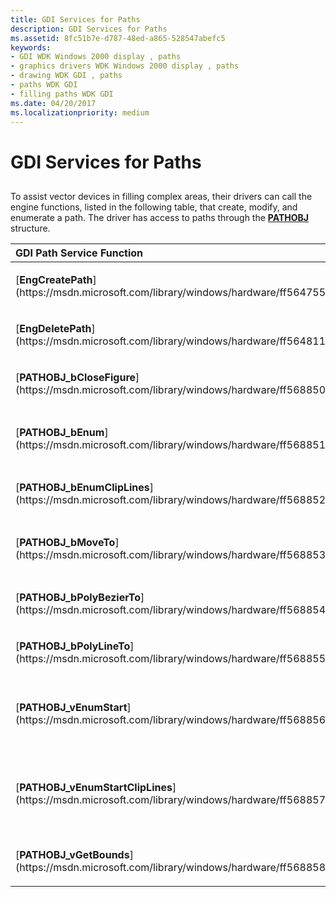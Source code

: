 ```yaml
---
title: GDI Services for Paths
description: GDI Services for Paths
ms.assetid: 8fc51b7e-d787-48ed-a865-528547abefc5
keywords:
- GDI WDK Windows 2000 display , paths
- graphics drivers WDK Windows 2000 display , paths
- drawing WDK GDI , paths
- paths WDK GDI
- filling paths WDK GDI
ms.date: 04/20/2017
ms.localizationpriority: medium
---
```


# GDI Services for Paths


## <span id="ddk_gdi_services_for_paths_gg"></span><span id="DDK_GDI_SERVICES_FOR_PATHS_GG"></span>


To assist vector devices in filling complex areas, their drivers can call the engine functions, listed in the following table, that create, modify, and enumerate a path. The driver has access to paths through the [**PATHOBJ**](https://msdn.microsoft.com/library/windows/hardware/ff568849) structure.

<table>
<colgroup>
<col width="50%" />
<col width="50%" />
</colgroup>
<thead>
<tr class="header">
<th align="left">GDI Path Service Function</th>
<th align="left">Description</th>
</tr>
</thead>
<tbody>
<tr class="odd">
<td align="left"><p>[<strong>EngCreatePath</strong>](https://msdn.microsoft.com/library/windows/hardware/ff564755)</p></td>
<td align="left"><p>Allocates a path for the driver's temporary use. The driver should delete this path before returning to GDI from its current drawing call.</p></td>
</tr>
<tr class="even">
<td align="left"><p>[<strong>EngDeletePath</strong>](https://msdn.microsoft.com/library/windows/hardware/ff564811)</p></td>
<td align="left"><p>Deletes a path allocated by the <strong>EngCreatePath</strong> function.</p></td>
</tr>
<tr class="odd">
<td align="left"><p>[<strong>PATHOBJ_bCloseFigure</strong>](https://msdn.microsoft.com/library/windows/hardware/ff568850)</p></td>
<td align="left"><p>Closes a path (for filling) by drawing a line back to the starting point.</p></td>
</tr>
<tr class="even">
<td align="left"><p>[<strong>PATHOBJ_bEnum</strong>](https://msdn.microsoft.com/library/windows/hardware/ff568851)</p></td>
<td align="left"><p>Retrieves the next [<strong>PATHDATA</strong>](https://msdn.microsoft.com/library/windows/hardware/ff568848) record from a path. Each record describes all or part of a subpath.</p></td>
</tr>
<tr class="odd">
<td align="left"><p>[<strong>PATHOBJ_bEnumClipLines</strong>](https://msdn.microsoft.com/library/windows/hardware/ff568852)</p></td>
<td align="left"><p>Enumerates clipped line segments from a path.</p></td>
</tr>
<tr class="even">
<td align="left"><p>[<strong>PATHOBJ_bMoveTo</strong>](https://msdn.microsoft.com/library/windows/hardware/ff568853)</p></td>
<td align="left"><p>Changes the current position in a [<strong>PATHOBJ</strong>](https://msdn.microsoft.com/library/windows/hardware/ff568849)-defined path.</p></td>
</tr>
<tr class="odd">
<td align="left"><p>[<strong>PATHOBJ_bPolyBezierTo</strong>](https://msdn.microsoft.com/library/windows/hardware/ff568854)</p></td>
<td align="left"><p>Draws Bezier curves (cubic splines) in a PATHOBJ-defined path.</p></td>
</tr>
<tr class="even">
<td align="left"><p>[<strong>PATHOBJ_bPolyLineTo</strong>](https://msdn.microsoft.com/library/windows/hardware/ff568855)</p></td>
<td align="left"><p>Draws lines in a PATHOBJ-defined path.</p></td>
</tr>
<tr class="odd">
<td align="left"><p>[<strong>PATHOBJ_vEnumStart</strong>](https://msdn.microsoft.com/library/windows/hardware/ff568856)</p></td>
<td align="left"><p>Notifies a [<strong>PATHOBJ</strong>](https://msdn.microsoft.com/library/windows/hardware/ff568849) that the driver will begin calling <strong>PATHOBJ_bEnum</strong> to enumerate the curves in the specified path. This function must be called in case of an enumeration restart.</p></td>
</tr>
<tr class="even">
<td align="left"><p>[<strong>PATHOBJ_vEnumStartClipLines</strong>](https://msdn.microsoft.com/library/windows/hardware/ff568857)</p></td>
<td align="left"><p>Allows the driver to ask for lines to be clipped against a [<strong>CLIPOBJ</strong>](https://msdn.microsoft.com/library/windows/hardware/ff539417). This is useful when the [<em>clip region</em>](https://msdn.microsoft.com/library/windows/hardware/ff556274#wdkgloss-clip-region) is more complex than a single rectangle.</p></td>
</tr>
<tr class="odd">
<td align="left"><p>[<strong>PATHOBJ_vGetBounds</strong>](https://msdn.microsoft.com/library/windows/hardware/ff568858)</p></td>
<td align="left"><p>Returns a bounding rectangle for the path.</p></td>
</tr>
</tbody>
</table>

 

 

 





